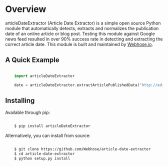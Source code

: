 Overview
============================

articleDateExtractor (Article Date Extractor) is a simple open source Python module that automatically detects, extracts and normalizes the publication date of an online article or blog post.
Testing this module against Google news feed resulted in over 90% success rate in detecting and extracting the correct article date.
This module is built and maintained by [Webhose.io](https://webhose.io).

A Quick Example
---------------

```python

    import articleDateExtractor

    date = articleDateExtractor.extractArticlePublishedData("http://edition.cnn.com/2015/11/28/opinions/sutter-cop21-paris-preview-two-degrees/index.html")
```


Installing
----------
Available through pip:

```bash

    $ pip install articleDateExtractor
```
Alternatively, you can install from source:

```bash

    $ git clone https://github.com/Webhose/article-date-extractor
    $ cd article-date-extractor
    $ python setup.py install
```
